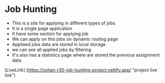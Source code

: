 # Job Hunting

* This is a site for applying in different types of jobs
* It is a single page application
* It have some section for applying job
* We can apply on this jobs on dynamic routing page
* Applieed jobs data are stored in local storage
* we can see all applied jobs by filtering 
* It's also has a statistics page where are stored the previous assignment data


[LiveLink] (https://sohan-r30-job-hunting-project.netlify.app/ "project live link")